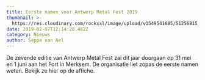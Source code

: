 ```yaml
---
title: Eerste namen voor Antwerp Metal Fest 2019
thumbnail: >-
  https://res.cloudinary.com/rockxxl/image/upload/v1549541685/51256815_2182928295080212_1241876805657296896_n.jpg
date: 2019-02-07T12:14:20.482Z
category: Nieuws
author: Seppe van Ael
---
```

De zevende editie van Antwerp Metal Fest zal dit jaar doorgaan op 31 mei en 1 juni aan het Fort in Merksem. De organisatie liet zopas de eerste namen weten. Bekijk ze hier op de affiche.
